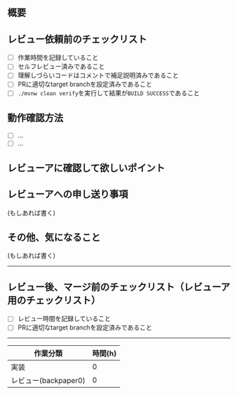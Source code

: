 ## 概要

## レビュー依頼前のチェックリスト

- [ ] 作業時間を記録していること
- [ ] セルフレビュー済みであること
- [ ] 理解しづらいコードはコメントで補足説明済みであること
- [ ] PRに適切なtarget branchを設定済みであること
- [ ] `./mvnw clean verify`を実行して結果が`BUILD SUCCESS`であること

## 動作確認方法

- [ ] ...
- [ ] ...

## レビューアに確認して欲しいポイント

## レビューアへの申し送り事項

(もしあれば書く)

## その他、気になること

(もしあれば書く)

---

## レビュー後、マージ前のチェックリスト（レビューア用のチェックリスト）

- [ ] レビュー時間を記録していること
- [ ] PRに適切なtarget branchを設定済みであること

---

|作業分類|時間(h)|
|---|---|
|実装|0|
|レビュー(backpaper0)|0|
